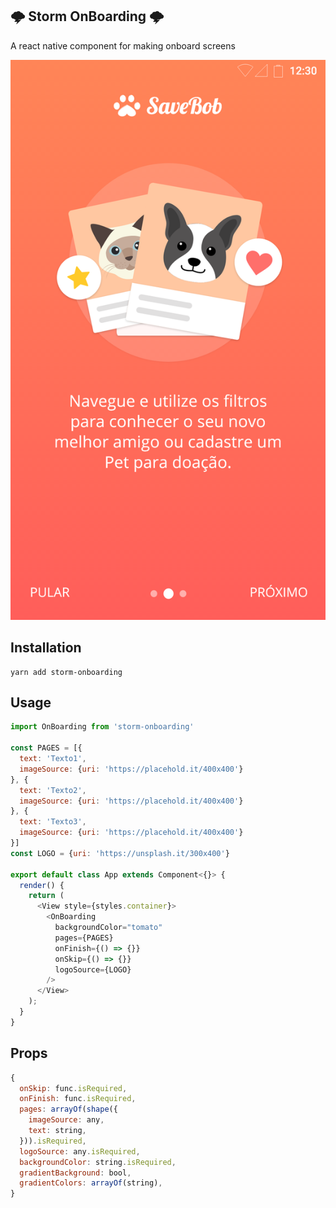 ## 🌩️ Storm OnBoarding 🌩️

A react native component for making onboard screens

![Screenshot](https://raw.githubusercontent.com/thunder-js/storm-onboarding/master/screenshots/img1.png)

## Installation
```
yarn add storm-onboarding
```

## Usage

```js
import OnBoarding from 'storm-onboarding'

const PAGES = [{
  text: 'Texto1',
  imageSource: {uri: 'https://placehold.it/400x400'}
}, {
  text: 'Texto2',
  imageSource: {uri: 'https://placehold.it/400x400'}
}, {
  text: 'Texto3',
  imageSource: {uri: 'https://placehold.it/400x400'}
}]
const LOGO = {uri: 'https://unsplash.it/300x400'}

export default class App extends Component<{}> {
  render() {
    return (
      <View style={styles.container}>
        <OnBoarding
          backgroundColor="tomato"
          pages={PAGES}
          onFinish={() => {}}
          onSkip={() => {}}
          logoSource={LOGO}
        />
      </View>
    );
  }
}
```

## Props
```js
{
  onSkip: func.isRequired,
  onFinish: func.isRequired,
  pages: arrayOf(shape({
    imageSource: any,
    text: string,
  })).isRequired,
  logoSource: any.isRequired,
  backgroundColor: string.isRequired,
  gradientBackground: bool,
  gradientColors: arrayOf(string),
}
```
